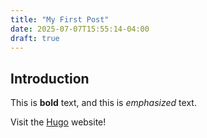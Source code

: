 ```yaml
---
title: "My First Post"
date: 2025-07-07T15:55:14-04:00
draft: true
---
```

## Introduction

This is **bold** text, and this is *emphasized* text.

Visit the [Hugo](https://gohugo.io) website!
